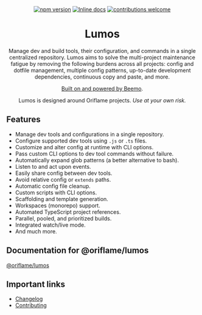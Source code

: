 <div align="center">

[![npm version](https://badge.fury.io/js/@oriflame%2Flumos.svg)](https://badge.fury.io/js/@oriflame%2Flumos)
[![Inline docs](https://inch-ci.org/github/dwyl/hapi-auth-jwt2.svg?branch=master)](https://github.com/Oriflame/lumos/tree/master/packages/lumos)
[![contributions welcome](https://img.shields.io/badge/contributions-welcome-brightgreen.svg?style=flat)](https://github.com/Oriflame/lumos/tree/master/CONTRIBUTING.md)

# Lumos
Manage dev and build tools, their configuration, and commands in a single centralized repository. Lumos aims to solve the multi-project maintenance fatigue by removing the following burdens across all projects: config and dotfile management, multiple config patterns, up-to-date development dependencies, continuous copy and paste, and more.

[Built on and powered by Beemo](https://github.com/beemojs/beemo).

Lumos is designed around Oriflame projects. _Use at your own risk._

</div>

## Features

- Manage dev tools and configurations in a single repository.
- Configure supported dev tools using `.js` or `.ts` files.
- Customize and alter config at runtime with CLI options.
- Pass custom CLI options to dev tool commands without failure.
- Automatically expand glob patterns (a better alternative to bash).
- Listen to and act upon events.
- Easily share config between dev tools.
- Avoid relative config or `extends` paths.
- Automatic config file cleanup.
- Custom scripts with CLI options.
- Scaffolding and template generation.
- Workspaces (monorepo) support.
- Automated TypeScript project references.
- Parallel, pooled, and prioritized builds.
- Integrated watch/live mode.
- And much more.

## Documentation for @oriflame/lumos

[@oriflame/lumos](./packages/lumos/README.md)

## Important links

- [Changelog](./CHANGELOG.md)
- [Contributing](./CONTRIBUTING.md)
